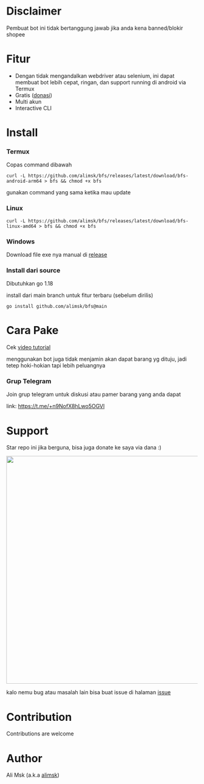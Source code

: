 # Disclaimer
Pembuat bot ini tidak bertanggung jawab jika anda kena banned/blokir shopee

# Fitur
- Dengan tidak mengandalkan webdriver atau selenium, ini dapat membuat bot lebih cepat, ringan, dan support running di android via Termux
- Gratis ([donasi](#support))
- Multi akun
- Interactive CLI

# Install
### Termux
Copas command dibawah
```
curl -L https://github.com/alimsk/bfs/releases/latest/download/bfs-android-arm64 > bfs && chmod +x bfs
```
gunakan command yang sama ketika mau update

### Linux
```
curl -L https://github.com/alimsk/bfs/releases/latest/download/bfs-linux-amd64 > bfs && chmod +x bfs
```

### Windows
Download file exe nya manual di [release](https://github.com/alimsk/bfs/releases/latest)

### Install dari source
Dibutuhkan go 1.18

install dari main branch untuk fitur terbaru (sebelum dirilis)
```
go install github.com/alimsk/bfs@main
```

# Cara Pake
Cek [video tutorial](https://youtu.be/1fIKouowm_M)

menggunakan bot juga tidak menjamin akan dapat barang yg dituju, jadi tetep hoki-hokian tapi lebih peluangnya

### Grup Telegram
Join grup telegram untuk diskusi atau pamer barang yang anda dapat

link:
https://t.me/+n9NofX8hLwo5OGVl

# Support
Star repo ini jika berguna, bisa juga donate ke saya via dana :)

<img src="https://user-images.githubusercontent.com/51353996/158705498-add7da42-1907-43ff-ab80-b2d673f66b3b.png" width="600">

kalo nemu bug atau masalah lain bisa buat issue di halaman [issue](https://github.com/alimsk/bfs/issues)

# Contribution
Contributions are welcome

# Author
Ali Msk (a.k.a [alimsk](https://github.com/alimsk))
